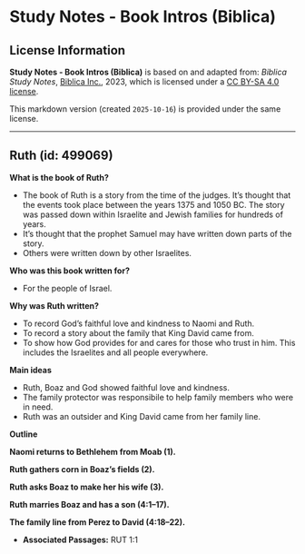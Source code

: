 # Study Notes - Book Intros (Biblica)

## License Information

**Study Notes - Book Intros (Biblica)** is based on and adapted from: _Biblica Study Notes_, [Biblica Inc.](https://www.biblica.com/), 2023, which is licensed under a [CC BY-SA 4.0 license](https://creativecommons.org/licenses/by-sa/4.0/legalcode.en).

This markdown version (created `2025-10-16`) is provided under the same license.



--------------------------------

## Ruth (id: 499069)

**What is the book of Ruth?**

* The book of Ruth is a story from the time of the judges. It’s thought that the events took place between the years 1375 and 1050 BC. The story was passed down within Israelite and Jewish families for hundreds of years.
* It’s thought that the prophet Samuel may have written down parts of the story.
* Others were written down by other Israelites.

**Who was this book written for?**

* For the people of Israel.

**Why was Ruth written?**

* To record God’s faithful love and kindness to Naomi and Ruth.
* To record a story about the family that King David came from.
* To show how God provides for and cares for those who trust in him. This includes the Israelites and all people everywhere.

**Main ideas**

* Ruth, Boaz and God showed faithful love and kindness.
* The family protector was responsibile to help family members who were in need.
* Ruth was an outsider and King David came from her family line.

**Outline**

**Naomi returns to Bethlehem from Moab (1\).**

**Ruth gathers corn in Boaz’s fields (2\).**

**Ruth asks Boaz to make her his wife (3\).**

**Ruth marries Boaz and has a son (4:1–17\).**

**The family line from Perez to David (4:18–22\).**

* **Associated Passages:** RUT 1:1

